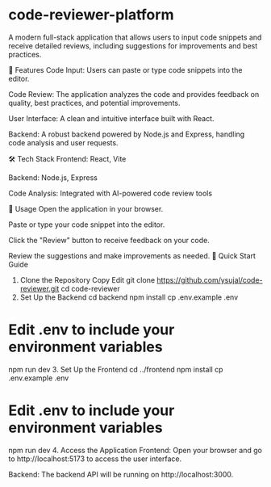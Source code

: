 # code-reviewer-platform
A modern full-stack application that allows users to input code snippets and receive detailed reviews, including suggestions for improvements and best practices.

🧪 Features
Code Input: Users can paste or type code snippets into the editor.

Code Review: The application analyzes the code and provides feedback on quality, best practices, and potential improvements.

User Interface: A clean and intuitive interface built with React.

Backend: A robust backend powered by Node.js and Express, handling code analysis and user requests.

🛠️ Tech Stack
Frontend: React, Vite

Backend: Node.js, Express

Code Analysis: Integrated with AI-powered code review tools

🧪 Usage
Open the application in your browser.

Paste or type your code snippet into the editor.

Click the "Review" button to receive feedback on your code.

Review the suggestions and make improvements as needed.
🚀 Quick Start Guide
1. Clone the Repository
Copy
Edit
git clone https://github.com/ysujal/code-reviewer.git
cd code-reviewer
2. Set Up the Backend
cd backend
npm install
cp .env.example .env
# Edit .env to include your environment variables
npm run dev
3. Set Up the Frontend
cd ../frontend
npm install
cp .env.example .env
# Edit .env to include your environment variables
npm run dev
4. Access the Application
Frontend: Open your browser and go to http://localhost:5173 to access the user interface.

Backend: The backend API will be running on http://localhost:3000.
